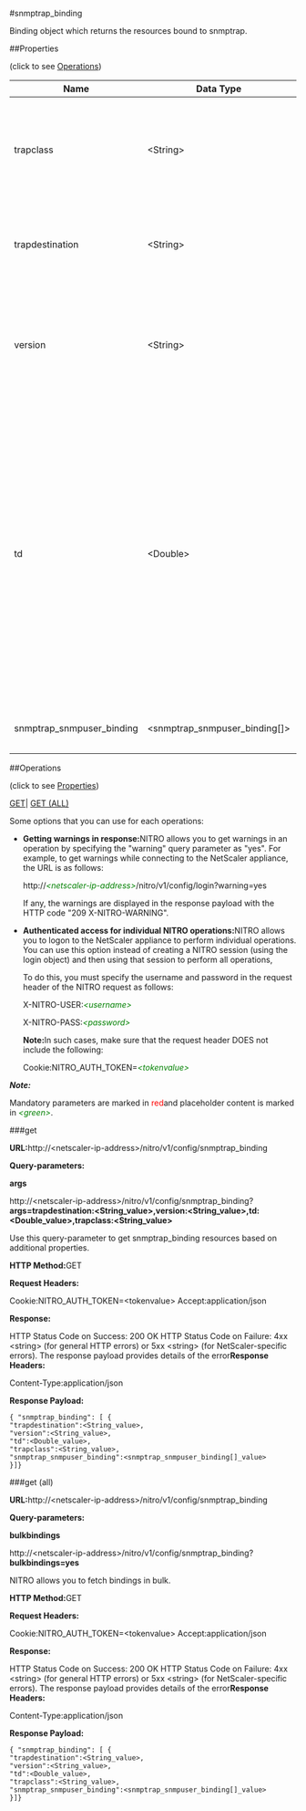 #snmptrap_binding

Binding object which returns the resources bound to snmptrap.


##Properties 
<span>(click to see [Operations](#opera))</span>


<table><thead><tr><th>Name</th><th>Data Type</th><th>Permissions</th><th>Description</th></tr></thead><tbody><tr><td>trapclass</td><td>&lt;String></td><td>Read-write</td><td>Trap type specified in the trap listener entry.<br>Possible values = generic, specific</td></tr><tr><td>trapdestination</td><td>&lt;String></td><td>Read-write</td><td>IP address specified in the trap listener entry.<br>Minimum length = 1</td></tr><tr><td>version</td><td>&lt;String></td><td>Read-write</td><td>The SNMP version of the trap specified in the trap listener entry.<br>Possible values = V1, V2, V3</td></tr><tr><td>td</td><td>&lt;Double></td><td>Read-write</td><td>Integer value that uniquely identifies the traffic domain in which you want to configure the entity. If you do not specify an ID, the entity becomes part of the default traffic domain, which has an ID of 0.<br>Minimum value = 0<br>Maximum value = 4094</td></tr><tr><td>snmptrap_snmpuser_binding</td><td>&lt;snmptrap_snmpuser_binding[]></td><td>Read-only</td><td>snmpuser that can be bound to snmptrap.</td></tr></tbody></table>
##Operations 
<span>(click to see [Properties](#prope))</span>


[GET]()| [GET (ALL)](#ge)


Some options that you can use for each operations:
<ul><li><p><b>Getting warnings in response:</b>NITRO allows you to get warnings in an operation by specifying the "warning" query parameter as "yes". For example, to get warnings while connecting to the NetScaler appliance, the URL is as follows:</p><p>http://<span style="color:green;font-style:italic;">&lt;netscaler-ip-address&gt;</span>/nitro/v1/config/login?warning=yes</p><p>If any, the warnings are displayed in the response payload with the HTTP code "209 X-NITRO-WARNING".</p></li><li><p><b>Authenticated access for individual NITRO operations:</b>NITRO allows you to logon to the NetScaler appliance to perform individual operations. You can use this option instead of creating a NITRO session (using the login object) and then using that session to perform all operations,</p><p>To do this, you must specify the username and password in the request header of the NITRO request as follows:</p><p>X-NITRO-USER:<span style="color:green;font-style:italic;">&lt;username&gt;</span></p><p>X-NITRO-PASS:<span style="color:green;font-style:italic;">&lt;password&gt;</span></p><p><b>Note:</b>In such cases, make sure that the request header DOES not include the following:</p><p>Cookie:NITRO_AUTH_TOKEN=<span style="color:green;font-style:italic;">&lt;tokenvalue&gt;</span></p></li></ul>



***Note:*** 
Mandatory parameters are marked in <span style="color:#FF0000;">red</span>and placeholder content is marked in <span style="color:green;font-style:italic">&lt;green&gt;</span>.

###get



<b>URL:</b>http://&lt;netscaler-ip-address&gt;/nitro/v1/config/snmptrap_binding
<b>Query-parameters:</b>
<b>args</b>
http://&lt;netscaler-ip-address&gt;/nitro/v1/config/snmptrap_binding?<b>args=trapdestination:&lt;String_value&gt;,version:&lt;String_value&gt;,td:&lt;Double_value&gt;,trapclass:&lt;String_value&gt;</b>
Use this query-parameter to get snmptrap_binding resources based on additional properties.



<b>HTTP Method:</b>GET
<b>Request Headers:</b>

Cookie:NITRO_AUTH_TOKEN=&lt;tokenvalue&gt;Accept:application/json

<b>Response:</b>
HTTP Status Code on Success: 200 OKHTTP Status Code on Failure: 4xx &lt;string&gt; (for general HTTP errors) or 5xx &lt;string&gt; (for NetScaler-specific errors). The response payload provides details of the error<b>Response Headers:</b>

Content-Type:application/json

<b>Response Payload: </b>```{ "snmptrap_binding": [ {"trapdestination":<String_value>,"version":<String_value>,"td":<Double_value>,"trapclass":<String_value>,"snmptrap_snmpuser_binding":<snmptrap_snmpuser_binding[]_value>}]}```



###get (all)



<b>URL:</b>http://&lt;netscaler-ip-address&gt;/nitro/v1/config/snmptrap_binding
<b>Query-parameters:</b>
<b>bulkbindings</b>
http://&lt;netscaler-ip-address&gt;/nitro/v1/config/snmptrap_binding?<b>bulkbindings=yes</b>
NITRO allows you to fetch bindings in bulk.



<b>HTTP Method:</b>GET
<b>Request Headers:</b>

Cookie:NITRO_AUTH_TOKEN=&lt;tokenvalue&gt;Accept:application/json

<b>Response:</b>
HTTP Status Code on Success: 200 OKHTTP Status Code on Failure: 4xx &lt;string&gt; (for general HTTP errors) or 5xx &lt;string&gt; (for NetScaler-specific errors). The response payload provides details of the error<b>Response Headers:</b>

Content-Type:application/json

<b>Response Payload: </b>```{ "snmptrap_binding": [ {"trapdestination":<String_value>,"version":<String_value>,"td":<Double_value>,"trapclass":<String_value>,"snmptrap_snmpuser_binding":<snmptrap_snmpuser_binding[]_value>}]}```



